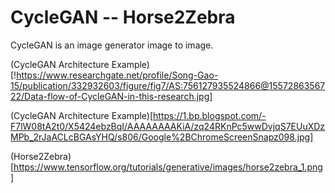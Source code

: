# CycleGAN -- Horse2Zebra

CycleGAN is an image generator image to image.

(CycleGAN Architecture Example)[!https://www.researchgate.net/profile/Song-Gao-15/publication/332932603/figure/fig7/AS:756127935524866@1557286356722/Data-flow-of-CycleGAN-in-this-research.jpg]

(CycleGAN Architecture Example)[https://1.bp.blogspot.com/-F7lW08tA2t0/X5424ebzBqI/AAAAAAAAKiA/zq24RKnPc5wwDvjqS7EUuXDzMPb_2rJaACLcBGAsYHQ/s806/Google%2BChromeScreenSnapz098.jpg]

(Horse2Zebra)[https://www.tensorflow.org/tutorials/generative/images/horse2zebra_1.png]
